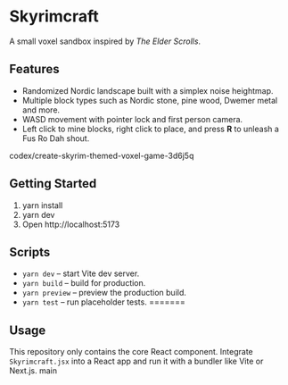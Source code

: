 # Skyrimcraft

A small voxel sandbox inspired by *The Elder Scrolls*.

## Features

- Randomized Nordic landscape built with a simplex noise heightmap.
- Multiple block types such as Nordic stone, pine wood, Dwemer metal and more.
- WASD movement with pointer lock and first person camera.
- Left click to mine blocks, right click to place, and press **R** to unleash a Fus Ro Dah shout.

codex/create-skyrim-themed-voxel-game-3d6j5q

## Getting Started
1. yarn install
2. yarn dev
3. Open http://localhost:5173


## Scripts

- `yarn dev` – start Vite dev server.
- `yarn build` – build for production.
- `yarn preview` – preview the production build.
- `yarn test` – run placeholder tests.
=======
## Usage

This repository only contains the core React component. Integrate `Skyrimcraft.jsx` into a React app and run it with a bundler like Vite or Next.js.
main
